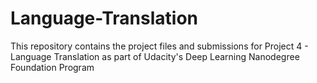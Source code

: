 # Language-Translation
This repository contains the project files and submissions for Project 4 - Language Translation as part of Udacity's Deep Learning Nanodegree Foundation Program

